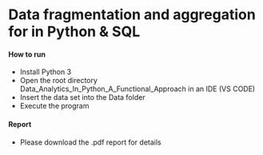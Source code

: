 # Data fragmentation and aggregation for in Python & SQL

#### How to run
- Install Python 3
- Open the root directory Data_Analytics_In_Python_A_Functional_Approach in an IDE (VS CODE)
- Insert the data set into the Data folder
- Execute the program

#### Report
- Please download the .pdf report for details

 
